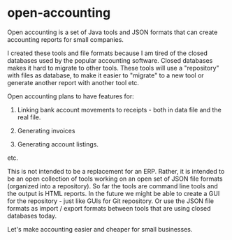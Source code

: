 # open-accounting

Open accounting is a set of Java tools and JSON formats that can create accounting reports for small companies.

I created these tools and file formats because I am tired of the closed databases used by the popular accounting
software. Closed databases makes it hard to migrate to other tools. These tools will use a "repository" with files
as database, to make it easier to "migrate" to a new tool or generate another report with another tool etc.



Open accounting plans to have features for:


1) Linking bank account movements to receipts - both in data file and the real file.

2) Generating invoices

3) Generating account listings.


etc.


This is not intended to be a replacement for an ERP. Rather, it is intended to be an open collection of tools
working on an open set of JSON file formats (organized into a repository). So far the tools are command line tools and the output is HTML reports.
In the future we might be able to create a GUI for the repository - just like GUIs for Git repository.  Or use the JSON
file formats as import / export formats between tools that are using closed databases today.

Let's make accounting easier and cheaper for small businesses.

